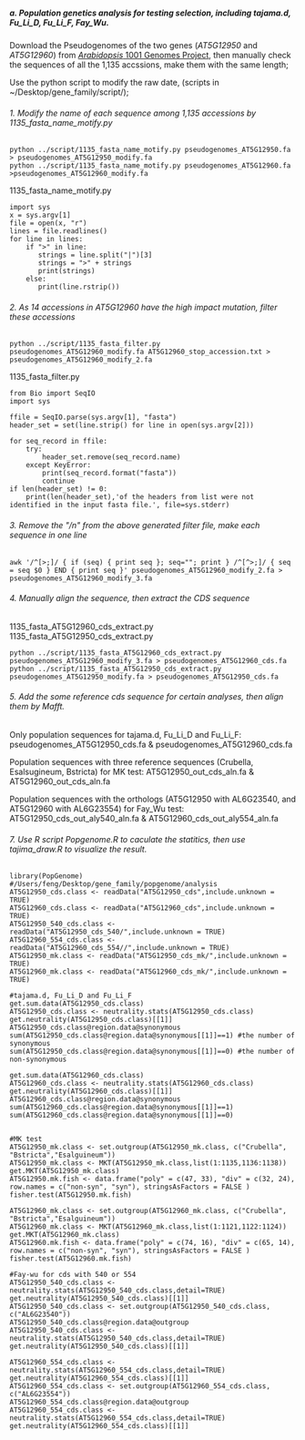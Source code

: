 ##### a. Population genetics analysis for testing selection, including tajama.d, Fu\_Li\_D, Fu\_Li\_F, Fay\_Wu.  
Download the Pseudogenomes of the two genes (*AT5G12950* and *AT5G12960*) from [*Arabidopsis* 1001 Genomes Project](https://1001genomes.org/tools.html), then manually check the sequences of all the 1,135 accssions, make them with the same length;    

Use the python script to modify the raw date, (scripts in ~/Desktop/gene_family/script/);   
###### 1. Modify the name of each sequence among 1,135 accessions by 1135_fasta_name_motify.py

```
python ../script/1135_fasta_name_motify.py pseudogenomes_AT5G12950.fa > pseudogenomes_AT5G12950_modify.fa
python ../script/1135_fasta_name_motify.py pseudogenomes_AT5G12960.fa >pseudogenomes_AT5G12960_modify.fa
```
1135_fasta_name_motify.py
```
import sys
x = sys.argv[1]
file = open(x, "r")
lines = file.readlines()
for line in lines:
    if ">" in line:
       strings = line.split("|")[3]
       strings = ">" + strings
       print(strings)
    else:
       print(line.rstrip())
```
###### 2. As 14 accessions in *AT5G12960* have the high impact mutation, filter these accessions
```
python ../script/1135_fasta_filter.py pseudogenomes_AT5G12960_modify.fa AT5G12960_stop_accession.txt > pseudogenomes_AT5G12960_modify_2.fa
``` 
1135_fasta_filter.py
```
from Bio import SeqIO
import sys

ffile = SeqIO.parse(sys.argv[1], "fasta")
header_set = set(line.strip() for line in open(sys.argv[2]))

for seq_record in ffile:
    try:
        header_set.remove(seq_record.name)
    except KeyError:
        print(seq_record.format("fasta"))
        continue
if len(header_set) != 0:
    print(len(header_set),'of the headers from list were not identified in the input fasta file.', file=sys.stderr)
```

###### 3. Remove the "/n" from the above generated filter file, make each sequence in one line

```
awk '/^[>;]/ { if (seq) { print seq }; seq=""; print } /^[^>;]/ { seq = seq $0 } END { print seq }' pseudogenomes_AT5G12960_modify_2.fa > pseudogenomes_AT5G12960_modify_3.fa
```

###### 4. Manually align the sequence, then extract the CDS sequence
1135_fasta_AT5G12960_cds_extract.py
1135_fasta_AT5G12950_cds_extract.py 

```
python ../script/1135_fasta_AT5G12960_cds_extract.py pseudogenomes_AT5G12960_modify_3.fa > pseudogenomes_AT5G12960_cds.fa
python ../script/1135_fasta_AT5G12950_cds_extract.py pseudogenomes_AT5G12950_modify.fa > pseudogenomes_AT5G12950_cds.fa
```

###### 5. Add the some reference cds sequence for certain analyses, then align them by Mafft.
 
Only population sequences for tajama.d, Fu\_Li\_D and Fu\_Li\_F: pseudogenomes_AT5G12950_cds.fa & pseudogenomes_AT5G12960_cds.fa   

Population sequences with three reference sequences (Crubella, Esalsugineum, Bstricta) for MK test: AT5G12950_out_cds_aln.fa & AT5G12960_out_cds_aln.fa   

Population sequences with the orthologs (AT5G12950 with AL6G23540, and AT5G12960 with AL6G23554) for Fay\_Wu test:
AT5G12950_cds_out_aly540_aln.fa & AT5G12960_cds_out_aly554_aln.fa

###### 7. Use R script Popgenome.R to caculate the statitics, then use tajima_draw.R to visualize the result.  

```
library(PopGenome)
#/Users/feng/Desktop/gene_family/popgenome/analysis
AT5G12950_cds.class <- readData("AT5G12950_cds",include.unknown = TRUE)
AT5G12960_cds.class <- readData("AT5G12960_cds",include.unknown = TRUE)
AT5G12950_540_cds.class <-readData("AT5G12950_cds_540/",include.unknown = TRUE)
AT5G12960_554_cds.class <-readData("AT5G12960_cds_554//",include.unknown = TRUE)
AT5G12950_mk.class <- readData("AT5G12950_cds_mk/",include.unknown = TRUE)
AT5G12960_mk.class <- readData("AT5G12960_cds_mk/",include.unknown = TRUE)

#tajama.d, Fu_Li_D and Fu_Li_F
get.sum.data(AT5G12950_cds.class)
AT5G12950_cds.class <- neutrality.stats(AT5G12950_cds.class)
get.neutrality(AT5G12950_cds.class)[[1]]
AT5G12950_cds.class@region.data@synonymous
sum(AT5G12950_cds.class@region.data@synonymous[[1]]==1) #the number of synonymous
sum(AT5G12950_cds.class@region.data@synonymous[[1]]==0) #the number of non-synonymous 

get.sum.data(AT5G12960_cds.class)
AT5G12960_cds.class <- neutrality.stats(AT5G12960_cds.class)
get.neutrality(AT5G12960_cds.class)[[1]]
AT5G12960_cds.class@region.data@synonymous
sum(AT5G12960_cds.class@region.data@synonymous[[1]]==1)
sum(AT5G12960_cds.class@region.data@synonymous[[1]]==0)


#MK test
AT5G12950_mk.class <- set.outgroup(AT5G12950_mk.class, c("Crubella", "Bstricta","Esalguineum"))
AT5G12950_mk.class <- MKT(AT5G12950_mk.class,list(1:1135,1136:1138))
get.MKT(AT5G12950_mk.class)
AT5G12950.mk.fish <- data.frame("poly" = c(47, 33), "div" = c(32, 24), row.names = c("non-syn", "syn"), stringsAsFactors = FALSE )
fisher.test(AT5G12950.mk.fish)

AT5G12960_mk.class <- set.outgroup(AT5G12960_mk.class, c("Crubella", "Bstricta","Esalguineum"))
AT5G12960_mk.class <- MKT(AT5G12960_mk.class,list(1:1121,1122:1124))
get.MKT(AT5G12960_mk.class)
AT5G12960.mk.fish <- data.frame("poly" = c(74, 16), "div" = c(65, 14), row.names = c("non-syn", "syn"), stringsAsFactors = FALSE )
fisher.test(AT5G12960.mk.fish)

#Fay-wu for cds with 540 or 554
AT5G12950_540_cds.class <- neutrality.stats(AT5G12950_540_cds.class,detail=TRUE)
get.neutrality(AT5G12950_540_cds.class)[[1]]
AT5G12950_540_cds.class <- set.outgroup(AT5G12950_540_cds.class, c("AL6G23540"))
AT5G12950_540_cds.class@region.data@outgroup
AT5G12950_540_cds.class <- neutrality.stats(AT5G12950_540_cds.class,detail=TRUE)
get.neutrality(AT5G12950_540_cds.class)[[1]]

AT5G12960_554_cds.class <- neutrality.stats(AT5G12960_554_cds.class,detail=TRUE)
get.neutrality(AT5G12960_554_cds.class)[[1]]
AT5G12960_554_cds.class <- set.outgroup(AT5G12960_554_cds.class, c("AL6G23554"))
AT5G12960_554_cds.class@region.data@outgroup
AT5G12960_554_cds.class <- neutrality.stats(AT5G12960_554_cds.class,detail=TRUE)
get.neutrality(AT5G12960_554_cds.class)[[1]]
```
